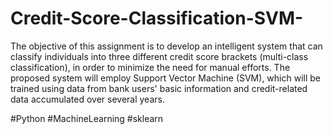 # Credit-Score-Classification-SVM-

The objective of this assignment is to develop an intelligent system that can classify individuals into three different credit score brackets (multi-class classification), in order to minimize the need for manual efforts. The proposed system will employ Support Vector Machine (SVM), which will be trained using data from bank users' basic information and credit-related data accumulated over several years.

#Python #MachineLearning #sklearn

